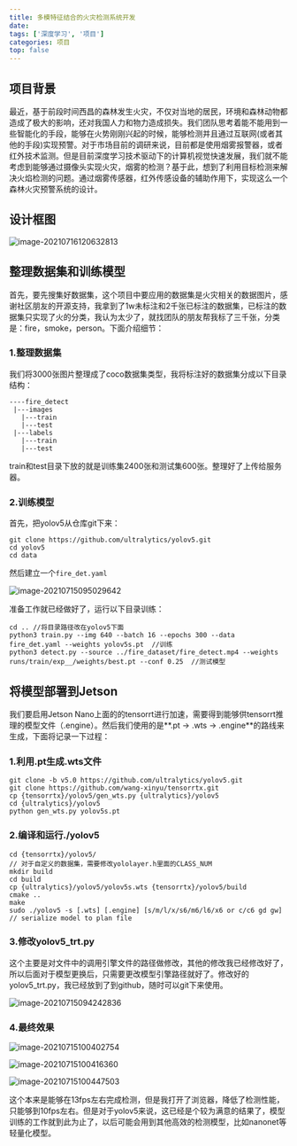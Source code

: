 ```yaml
---
title: 多模特征结合的火灾检测系统开发
date: 
tags: ['深度学习', '项目']
categories: 项目
top: false
---
```


## 项目背景



最近，基于前段时间西昌的森林发生火灾，不仅对当地的居民，环境和森林动物都造成了极大的影响，还对我国人力和物力造成损失。我们团队思考着能不能用到一些智能化的手段，能够在火势刚刚兴起的时候，能够检测并且通过互联网(或者其他的手段)实现预警。对于市场目前的调研来说，目前都是使用烟雾报警器，或者红外技术监测。但是目前深度学习技术驱动下的计算机视觉快速发展，我们就不能考虑到能够通过摄像头实现火灾，烟雾的检测？基于此，想到了利用目标检测来解决火焰检测的问题。通过烟雾传感器，红外传感设备的辅助作用下，实现这么一个森林火灾预警系统的设计。

<!-- more -->



## 设计框图

![image-20210716120632813](https://cdn.jsdelivr.net/gh/Miller-em/IMAGS/img/20210716120633.png)

## 整理数据集和训练模型

首先，要先搜集好数据集，这个项目中要应用的数据集是火灾相关的数据图片，感谢社区朋友的开源支持，我拿到了1w未标注和2千张已标注的数据集，已标注的数据集只实现了火的分类，我认为太少了，就找团队的朋友帮我标了三千张，分类是：fire，smoke，person。下面介绍细节：

### 1.整理数据集

我们将3000张图片整理成了coco数据集类型，我将标注好的数据集分成以下目录结构：

```
----fire_detect
 |---images
   |---train
   |---test
 |---labels
   |---train
   |---test
```

train和test目录下放的就是训练集2400张和测试集600张。整理好了上传给服务器。

### 2.训练模型

首先，把yolov5从仓库git下来：

```
git clone https://github.com/ultralytics/yolov5.git
cd yolov5
cd data
```

然后建立一个`fire_det.yaml`

![image-20210715095029642](https://cdn.jsdelivr.net/gh/Miller-em/IMAGS/img/20210715095029.png)

准备工作就已经做好了，运行以下目录训练：

```
cd .. //将目录路径改在yolov5下面
python3 train.py --img 640 --batch 16 --epochs 300 --data fire_det.yaml --weights yolov5s.pt  //训练
python3 detect.py --source ../fire_dataset/fire_detect.mp4 --weights runs/train/exp__/weights/best.pt --conf 0.25  //测试模型

```



## 将模型部署到Jetson

我们要启用Jetson Nano上面的的tensorrt进行加速，需要得到能够供tensorrt推理的模型文件（.engine）。然后我们使用的是**.pt -> .wts -> .engine**的路线来生成，下面将记录一下过程：

### 1.利用.pt生成.wts文件

```
git clone -b v5.0 https://github.com/ultralytics/yolov5.git
git clone https://github.com/wang-xinyu/tensorrtx.git
cp {tensorrtx}/yolov5/gen_wts.py {ultralytics}/yolov5
cd {ultralytics}/yolov5
python gen_wts.py yolov5s.pt
```

### 2.编译和运行./yolov5

```
cd {tensorrtx}/yolov5/
// 对于自定义的数据集，需要修改yololayer.h里面的CLASS_NUM
mkdir build
cd build
cp {ultralytics}/yolov5/yolov5s.wts {tensorrtx}/yolov5/build
cmake ..
make
sudo ./yolov5 -s [.wts] [.engine] [s/m/l/x/s6/m6/l6/x6 or c/c6 gd gw]  // serialize model to plan file
```

### 3.修改yolov5_trt.py

 这个主要是对文件中的调用引擎文件的路径做修改，其他的修改我已经修改好了，所以后面对于模型更换后，只需要更改模型引擎路径就好了。修改好的yolov5_trt.py，我已经放到了到github，随时可以git下来使用。

![image-20210715094242836](https://cdn.jsdelivr.net/gh/Miller-em/IMAGS/img/20210715094304.png)

### 4.最终效果

![image-20210715100402754](https://cdn.jsdelivr.net/gh/Miller-em/IMAGS/img/20210715100403.png)

![image-20210715100416360](https://cdn.jsdelivr.net/gh/Miller-em/IMAGS/img/20210715100416.png)

![image-20210715100447503](https://cdn.jsdelivr.net/gh/Miller-em/IMAGS/img/20210715100447.png)

这个本来是能够在13fps左右完成检测，但是我打开了浏览器，降低了检测性能，只能够到10fps左右。但是对于yolov5来说，这已经是个较为满意的结果了，模型训练的工作就到此为止了，以后可能会用到其他高效的检测模型，比如nanonet等轻量化模型。